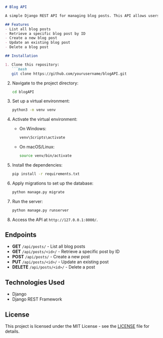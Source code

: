 ```markdown
# Blog API

A simple Django REST API for managing blog posts. This API allows users to perform CRUD operations on blog posts, including creating, reading, updating, and deleting posts. It returns the data in JSON format.

## Features
- List all blog posts
- Retrieve a specific blog post by ID
- Create a new blog post
- Update an existing blog post
- Delete a blog post

## Installation

1. Clone this repository:
   ```bash
   git clone https://github.com/yourusername/blogAPI.git
   ```

2. Navigate to the project directory:
   ```bash
   cd blogAPI
   ```

3. Set up a virtual environment:
   ```bash
   python3 -m venv venv
   ```

4. Activate the virtual environment:
   - On Windows:
     ```bash
     venv\Scripts\activate
     ```
   - On macOS/Linux:
     ```bash
     source venv/bin/activate
     ```

5. Install the dependencies:
   ```bash
   pip install -r requirements.txt
   ```

6. Apply migrations to set up the database:
   ```bash
   python manage.py migrate
   ```

7. Run the server:
   ```bash
   python manage.py runserver
   ```

8. Access the API at `http://127.0.0.1:8000/`.

## Endpoints

- **GET** `/api/posts/` - List all blog posts
- **GET** `/api/posts/<id>/` - Retrieve a specific post by ID
- **POST** `/api/posts/` - Create a new post
- **PUT** `/api/posts/<id>/` - Update an existing post
- **DELETE** `/api/posts/<id>/` - Delete a post

## Technologies Used
- Django
- Django REST Framework

## License
This project is licensed under the MIT License - see the [LICENSE](LICENSE) file for details.
```